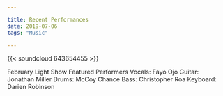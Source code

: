 ```yaml
---

title: Recent Performances
date: 2019-07-06
tags: "Music"

---
```


{{< soundcloud 643654455 >}}

February Light Show Featured Performers
Vocals: Fayo Ojo
Guitar: Jonathan Miller
Drums: McCoy Chance
Bass: Christopher Roa
Keyboard: Darien Robinson
